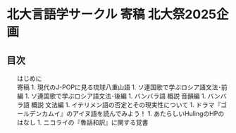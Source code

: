 <div id="cover">

  # 北大言語学サークル 寄稿 北大祭2025企画

</div>

<nav id="toc" role="doc-toc">

  ## 目次

  1. [はじめに](preface.html)
  1. [寄稿](contri/index.html)
    1. [現代のJ-POPに見る琉球八重山語](contri/yaimamuni-jpop.html)
    1. [ソ連国歌で学ぶロシア語文法･前編](contri/sovet-1.html)
    1. [ソ連国歌で学ぶロシア語文法･後編](contri/sovet-2.html)
    1. [バンバラ語 概説 音韻編](contri/bamanankan-1.html)
    1. [バンバラ語 概説 文法編](contri/bamanankan-2.html)
    1. [イテリメン語の否定とその現実性について](contri/itenmen.html)
    1. [ドラマ『ゴールデンカムイ』のアイヌ語を読んでみよう！](contri/golden-kamuy.html)
    1. [あたらしいHulingのHPのはなし](contri/new-hp.html)
    1. [ニコライの『魯話和訳』に関する覚書](contri/nikolaj.html)

</nav>
